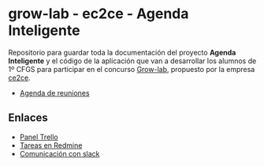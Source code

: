 # grow-lab - ec2ce - Agenda Inteligente

Repositorio para guardar toda la documentación del proyecto **Agenda Inteligente** y el código de la aplicación que van a desarrollar los alumnos de 1º CFGS para participar en el concurso [Grow-lab](http://www.ec2ce.com/grow-lab-2/), propuesto por la empresa [ce2ce](http://www.ec2ce.com).

* [Agenda de reuniones](agenda)

## Enlaces

* [Panel Trello](https://trello.com/b/VyFWRlHi/growlab-agenda-inteligente)
* [Tareas en Redmine](http://dit.gonzalonazareno.org/redmine/projects/growlab-agenda-intelegente)
* [Comunicación con slack](https://iesgn.slack.com)

